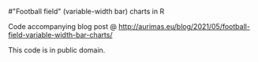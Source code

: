 #"Football field" (variable-width bar) charts in R

Code accompanying blog post @ http://aurimas.eu/blog/2021/05/football-field-variable-width-bar-charts/

This code is in public domain.
